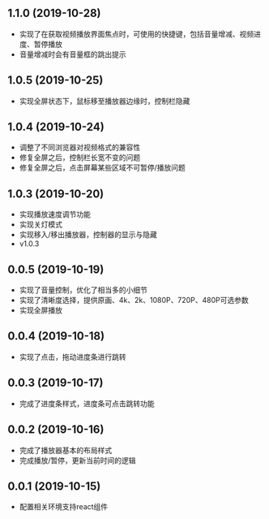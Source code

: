 ## 1.1.0 (2019-10-28)
- 实现了在获取视频播放界面焦点时，可使用的快捷键，包括音量增减、视频进度、暂停播放
- 音量增减时会有音量框的跳出提示

## 1.0.5 (2019-10-25)
- 实现全屏状态下，鼠标移至播放器边缘时，控制栏隐藏

## 1.0.4 (2019-10-24)
- 调整了不同浏览器对视频格式的兼容性
- 修复全屏之后，控制栏长宽不变的问题
- 修复全屏之后，点击屏幕某些区域不可暂停/播放问题

## 1.0.3 (2019-10-20)
- 实现播放速度调节功能
- 实现关灯模式
- 实现移入/移出播放器，控制器的显示与隐藏
- v1.0.3

## 0.0.5 (2019-10-19)
- 实现了音量控制，优化了相当多的小细节
- 实现了清晰度选择，提供原画、4k、2k、1080P、720P、480P可选参数
- 实现全屏播放

## 0.0.4 (2019-10-18)
- 实现了点击，拖动进度条进行跳转

## 0.0.3 (2019-10-17)
- 完成了进度条样式，进度条可点击跳转功能

## 0.0.2 (2019-10-16)
- 完成了播放器基本的布局样式
- 完成播放/暂停，更新当前时间的逻辑

## 0.0.1 (2019-10-15)
- 配置相关环境支持react组件


